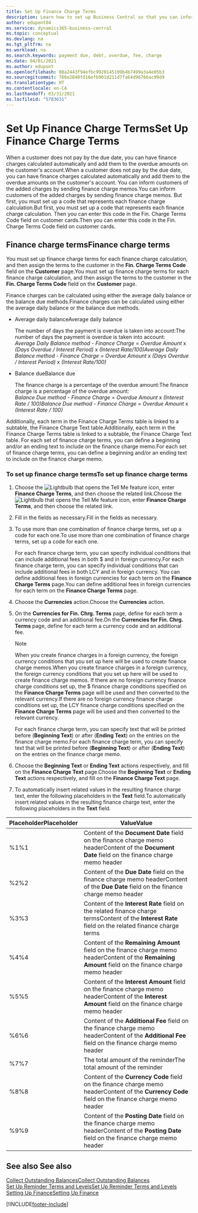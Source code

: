 ```yaml
---
title: Set Up Finance Charge Terms
description: Learn how to set up Business Central so that you can inform customers of added charges by sending finance charge memos.
author: edupont04
ms.service: dynamics365-business-central
ms.topic: conceptual
ms.devlang: na
ms.tgt_pltfrm: na
ms.workload: na
ms.search.keywords: payment due, debt, overdue, fee, charge
ms.date: 04/01/2021
ms.author: edupont
ms.openlocfilehash: 08a2443f94efbc9920145109b4b7499a3a4e05b3
ms.sourcegitcommit: 766e2840fd16efb901d211d7fa64d96766ac99d9
ms.translationtype: HT
ms.contentlocale: en-CA
ms.lasthandoff: 03/31/2021
ms.locfileid: "5783631"
---
```

# <a name="set-up-finance-charge-terms"></a><span data-ttu-id="940d7-103">Set Up Finance Charge Terms</span><span class="sxs-lookup"><span data-stu-id="940d7-103">Set Up Finance Charge Terms</span></span>

<span data-ttu-id="940d7-104">When a customer does not pay by the due date, you can have finance charges calculated automatically and add them to the overdue amounts on the customer's account.</span><span class="sxs-lookup"><span data-stu-id="940d7-104">When a customer does not pay by the due date, you can have finance charges calculated automatically and add them to the overdue amounts on the customer's account.</span></span> <span data-ttu-id="940d7-105">You can inform customers of the added charges by sending finance charge memos.</span><span class="sxs-lookup"><span data-stu-id="940d7-105">You can inform customers of the added charges by sending finance charge memos.</span></span> <span data-ttu-id="940d7-106">But first, you must set up a code that represents each finance charge calculation.</span><span class="sxs-lookup"><span data-stu-id="940d7-106">But first, you must set up a code that represents each finance charge calculation.</span></span> <span data-ttu-id="940d7-107">Then you can enter this code in the Fin. Charge Terms Code field on customer cards.</span><span class="sxs-lookup"><span data-stu-id="940d7-107">Then you can enter this code in the Fin. Charge Terms Code field on customer cards.</span></span>  

## <a name="finance-charge-terms"></a><span data-ttu-id="940d7-108">Finance charge terms</span><span class="sxs-lookup"><span data-stu-id="940d7-108">Finance charge terms</span></span>

<span data-ttu-id="940d7-109">You must set up finance charge terms for each finance charge calculation, and then assign the terms to the customer in the **Fin. Charge Terms Code** field on the **Customer** page.</span><span class="sxs-lookup"><span data-stu-id="940d7-109">You must set up finance charge terms for each finance charge calculation, and then assign the terms to the customer in the **Fin. Charge Terms Code** field on the **Customer** page.</span></span>

<span data-ttu-id="940d7-110">Finance charges can be calculated using either the average daily balance or the balance due methods.</span><span class="sxs-lookup"><span data-stu-id="940d7-110">Finance charges can be calculated using either the average daily balance or the balance due methods.</span></span>

* <span data-ttu-id="940d7-111">Average daily balance</span><span class="sxs-lookup"><span data-stu-id="940d7-111">Average daily balance</span></span>  
  
  <span data-ttu-id="940d7-112">The number of days the payment is overdue is taken into account:</span><span class="sxs-lookup"><span data-stu-id="940d7-112">The number of days the payment is overdue is taken into account:</span></span>  
  <span data-ttu-id="940d7-113">*Average Daily Balance method* - *Finance Charge* = *Overdue Amount* x *(Days Overdue / Interest Period)* x *(Interest Rate/100)*</span><span class="sxs-lookup"><span data-stu-id="940d7-113">*Average Daily Balance method* - *Finance Charge* = *Overdue Amount* x *(Days Overdue / Interest Period)* x *(Interest Rate/100)*</span></span>

* <span data-ttu-id="940d7-114">Balance due</span><span class="sxs-lookup"><span data-stu-id="940d7-114">Balance due</span></span>  
  
  <span data-ttu-id="940d7-115">The finance charge is a percentage of the overdue amount:</span><span class="sxs-lookup"><span data-stu-id="940d7-115">The finance charge is a percentage of the overdue amount:</span></span>  
  <span data-ttu-id="940d7-116">*Balance Due method* - *Finance Charge* = *Overdue Amount* x *(Interest Rate / 100)*</span><span class="sxs-lookup"><span data-stu-id="940d7-116">*Balance Due method* - *Finance Charge* = *Overdue Amount* x *(Interest Rate / 100)*</span></span>

<span data-ttu-id="940d7-117">Additionally, each term in the Finance Charge Terms table is linked to a subtable, the Finance Charge Text table.</span><span class="sxs-lookup"><span data-stu-id="940d7-117">Additionally, each term in the Finance Charge Terms table is linked to a subtable, the Finance Charge Text table.</span></span> <span data-ttu-id="940d7-118">For each set of finance charge terms, you can define a beginning and/or an ending text to include on the finance charge memo.</span><span class="sxs-lookup"><span data-stu-id="940d7-118">For each set of finance charge terms, you can define a beginning and/or an ending text to include on the finance charge memo.</span></span>

### <a name="to-set-up-finance-charge-terms"></a><span data-ttu-id="940d7-119">To set up finance charge terms</span><span class="sxs-lookup"><span data-stu-id="940d7-119">To set up finance charge terms</span></span>

1. <span data-ttu-id="940d7-120">Choose the ![Lightbulb that opens the Tell Me feature](media/ui-search/search_small.png "Tell me what you want to do") icon, enter **Finance Charge Terms**, and then choose the related link.</span><span class="sxs-lookup"><span data-stu-id="940d7-120">Choose the ![Lightbulb that opens the Tell Me feature](media/ui-search/search_small.png "Tell me what you want to do") icon, enter **Finance Charge Terms**, and then choose the related link.</span></span>  
2. <span data-ttu-id="940d7-121">Fill in the fields as necessary.</span><span class="sxs-lookup"><span data-stu-id="940d7-121">Fill in the fields as necessary.</span></span>
3. <span data-ttu-id="940d7-122">To use more than one combination of finance charge terms, set up a code for each one.</span><span class="sxs-lookup"><span data-stu-id="940d7-122">To use more than one combination of finance charge terms, set up a code for each one.</span></span>

    <span data-ttu-id="940d7-123">For each finance charge term, you can specify individual conditions that can include additional fees in both $ and in foreign currency.</span><span class="sxs-lookup"><span data-stu-id="940d7-123">For each finance charge term, you can specify individual conditions that can include additional fees in both LCY and in foreign currency.</span></span> <span data-ttu-id="940d7-124">You can define additional fees in foreign currencies for each term on the **Finance Charge Terms** page.</span><span class="sxs-lookup"><span data-stu-id="940d7-124">You can define additional fees in foreign currencies for each term on the **Finance Charge Terms** page.</span></span>
4. <span data-ttu-id="940d7-125">Choose the **Currencies** action.</span><span class="sxs-lookup"><span data-stu-id="940d7-125">Choose the **Currencies** action.</span></span>
5. <span data-ttu-id="940d7-126">On the **Currencies for Fin. Chrg. Terms** page, define for each term a currency code and an additional fee.</span><span class="sxs-lookup"><span data-stu-id="940d7-126">On the **Currencies for Fin. Chrg. Terms** page, define for each term a currency code and an additional fee.</span></span>

    > [!NOTE]  
    > <span data-ttu-id="940d7-127">When you create finance charges in a foreign currency, the foreign currency conditions that you set up here will be used to create finance charge memos.</span><span class="sxs-lookup"><span data-stu-id="940d7-127">When you create finance charges in a foreign currency, the foreign currency conditions that you set up here will be used to create finance charge memos.</span></span> <span data-ttu-id="940d7-128">If there are no foreign currency finance charge conditions set up, the $ finance charge conditions specified on the **Finance Charge Terms** page will be used and then converted to the relevant currency.</span><span class="sxs-lookup"><span data-stu-id="940d7-128">If there are no foreign currency finance charge conditions set up, the LCY finance charge conditions specified on the **Finance Charge Terms** page will be used and then converted to the relevant currency.</span></span>

    <span data-ttu-id="940d7-129">For each finance charge term, you can specify text that will be printed before (**Beginning Text**) or after (**Ending Text**) on the entries on the finance charge memo.</span><span class="sxs-lookup"><span data-stu-id="940d7-129">For each finance charge term, you can specify text that will be printed before (**Beginning Text**) or after (**Ending Text**) on the entries on the finance charge memo.</span></span>  
6. <span data-ttu-id="940d7-130">Choose the **Beginning Text** or **Ending Text** actions respectively, and fill on the **Finance Charge Text** page.</span><span class="sxs-lookup"><span data-stu-id="940d7-130">Choose the **Beginning Text** or **Ending Text** actions respectively, and fill on the **Finance Charge Text** page.</span></span>
7. <span data-ttu-id="940d7-131">To automatically insert related values in the resulting finance charge text, enter the following placeholders in the **Text** field.</span><span class="sxs-lookup"><span data-stu-id="940d7-131">To automatically insert related values in the resulting finance charge text, enter the following placeholders in the **Text** field.</span></span>

|<span data-ttu-id="940d7-132">Placeholder</span><span class="sxs-lookup"><span data-stu-id="940d7-132">Placeholder</span></span>|<span data-ttu-id="940d7-133">Value</span><span class="sxs-lookup"><span data-stu-id="940d7-133">Value</span></span>|  
|-----------------|-----------|  
|<span data-ttu-id="940d7-134">%1</span><span class="sxs-lookup"><span data-stu-id="940d7-134">%1</span></span>|<span data-ttu-id="940d7-135">Content of the **Document Date** field on the finance charge memo header</span><span class="sxs-lookup"><span data-stu-id="940d7-135">Content of the **Document Date** field on the finance charge memo header</span></span>|  
|<span data-ttu-id="940d7-136">%2</span><span class="sxs-lookup"><span data-stu-id="940d7-136">%2</span></span>|<span data-ttu-id="940d7-137">Content of the **Due Date** field on the finance charge memo header</span><span class="sxs-lookup"><span data-stu-id="940d7-137">Content of the **Due Date** field on the finance charge memo header</span></span>|  
|<span data-ttu-id="940d7-138">%3</span><span class="sxs-lookup"><span data-stu-id="940d7-138">%3</span></span>|<span data-ttu-id="940d7-139">Content of the **Interest Rate** field on the related finance charge terms</span><span class="sxs-lookup"><span data-stu-id="940d7-139">Content of the **Interest Rate** field on the related finance charge terms</span></span>|  
|<span data-ttu-id="940d7-140">%4</span><span class="sxs-lookup"><span data-stu-id="940d7-140">%4</span></span>|<span data-ttu-id="940d7-141">Content of the **Remaining Amount** field on the finance charge memo header</span><span class="sxs-lookup"><span data-stu-id="940d7-141">Content of the **Remaining Amount** field on the finance charge memo header</span></span>|  
|<span data-ttu-id="940d7-142">%5</span><span class="sxs-lookup"><span data-stu-id="940d7-142">%5</span></span>|<span data-ttu-id="940d7-143">Content of the **Interest Amount** field on the finance charge memo header</span><span class="sxs-lookup"><span data-stu-id="940d7-143">Content of the **Interest Amount** field on the finance charge memo header</span></span>|  
|<span data-ttu-id="940d7-144">%6</span><span class="sxs-lookup"><span data-stu-id="940d7-144">%6</span></span>|<span data-ttu-id="940d7-145">Content of the **Additional Fee** field on the finance charge memo header</span><span class="sxs-lookup"><span data-stu-id="940d7-145">Content of the **Additional Fee** field on the finance charge memo header</span></span>|  
|<span data-ttu-id="940d7-146">%7</span><span class="sxs-lookup"><span data-stu-id="940d7-146">%7</span></span>|<span data-ttu-id="940d7-147">The total amount of the reminder</span><span class="sxs-lookup"><span data-stu-id="940d7-147">The total amount of the reminder</span></span>|  
|<span data-ttu-id="940d7-148">%8</span><span class="sxs-lookup"><span data-stu-id="940d7-148">%8</span></span>|<span data-ttu-id="940d7-149">Content of the **Currency Code** field on the finance charge memo header</span><span class="sxs-lookup"><span data-stu-id="940d7-149">Content of the **Currency Code** field on the finance charge memo header</span></span>|  
|<span data-ttu-id="940d7-150">%9</span><span class="sxs-lookup"><span data-stu-id="940d7-150">%9</span></span>|<span data-ttu-id="940d7-151">Content of the **Posting Date** field on the finance charge memo header</span><span class="sxs-lookup"><span data-stu-id="940d7-151">Content of the **Posting Date** field on the finance charge memo header</span></span>|  

## <a name="see-also"></a><span data-ttu-id="940d7-152">See also </span><span class="sxs-lookup"><span data-stu-id="940d7-152">See also</span></span>

[<span data-ttu-id="940d7-153">Collect Outstanding Balances</span><span class="sxs-lookup"><span data-stu-id="940d7-153">Collect Outstanding Balances</span></span>](receivables-collect-outstanding-balances.md)  
[<span data-ttu-id="940d7-154">Set Up Reminder Terms and Levels</span><span class="sxs-lookup"><span data-stu-id="940d7-154">Set Up Reminder Terms and Levels</span></span>](finance-setup-reminders.md)  
[<span data-ttu-id="940d7-155">Setting Up Finance</span><span class="sxs-lookup"><span data-stu-id="940d7-155">Setting Up Finance</span></span>](finance-setup-finance.md)  


[!INCLUDE[footer-include](includes/footer-banner.md)]